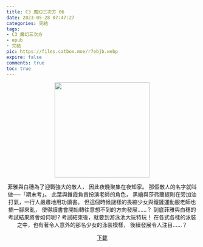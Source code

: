 ```yaml
---
title: C3 魔幻三次方 06
date: 2023-05-28 07:47:27
categories: 完結
tags:
- C3 魔幻三次方
- epub
- 完結
pic: https://files.catbox.moe/r7ebjb.webp
expire: false
comments: true
toc: true
---
```


<div style="text-align:center" class="kratos-post-content">

<img width="250px" src="https://files.catbox.moe/r7ebjb.webp">

<p>
菲雅與白穗為了迎戰強大的敵人，
因此夜晚聚集在夜知家。
那個敵人的名字就叫做──「期末考」。
此葉與錐霞負責扮演老師的角色，
黑繪與莎弗蘭緹則在旁加油打氣，一行人嚴肅地用功讀書。
但這個時候謎樣的畏縮少女與鐵鏟運動服老師也插一腳來亂，
使得讀書會開始轉往意想不到的方向發展……？
到底菲雅與白穗的考試結果將會如何呢!?
考試結束後，就要到游泳池大玩特玩！
在各式各樣的泳裝之中，也有著令人意外的那名少女的泳裝模樣，
後續發展令人注目……？
</p>

<p>
<a href="https://epubdatabase.azurewebsites.net/EBOOKS/EPUB/完結/C³ -魔幻三次方-/C³ -魔幻三次方- 06.epub?download=1">下載</a>
</p>

</div>